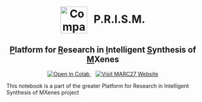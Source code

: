 <div align="center">
  <h1>
    <img src="https://research.marc27.com/_app/immutable/assets/logo_marc27.B__kGcan.svg" alt="Company Logo" width="70" style="vertical-align:middle; margin-right:10px;">
    P.R.I.S.M.
  </h1>
  <h2><u>P</u>latform for <u>R</u>esearch in <u>I</u>ntelligent <u>S</u>ynthesis of <u>M</u>Xenes</h2>
</div>

<div align="center">
  <!-- Colab Button -->
  <a href="https://colab.research.google.com/github/MARC27-Internet-Private-Limited/MXene-LLM/blob/main/MXene.ipynb">
    <img src="https://colab.research.google.com/assets/colab-badge.svg" alt="Open In Colab">
  </a>
  &nbsp;&nbsp;
  <!-- MARC27 Website Button -->
  <a href="https://research.marc27.com">
    <img src="https://img.shields.io/static/v1?label=Visit&message=MARC27%20Website&color=0077B5&labelColor=555555&style=flat" alt="Visit MARC27 Website">
  </a>
</div>



This notebook is a part of the greater Platform for Research in Intelligent Synthesis of MXenes project
